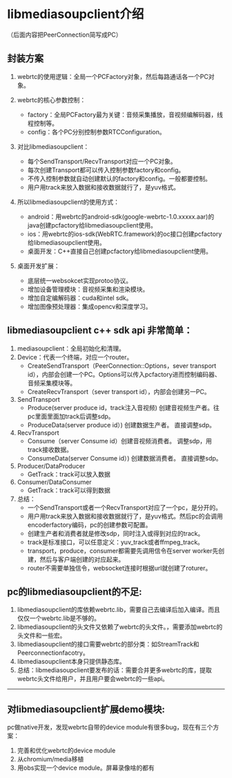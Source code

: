 # libmediasoupclient介绍
（后面内容把PeerConnection简写成PC）

## 封装方案
1. webrtc的使用逻辑：全局一个PCFactory对象，然后每路通话各一个PC对象。
2. webrtc的核心参数控制：
    - factory：全局PCFactory最为关键：音频采集播放，音视频编解码器，线程控制等。
    - config：各个PC分别控制参数RTCConfiguration。
3. 对比libmediasoupclient：
   - 每个SendTransport/RecvTransport对应一个PC对象。
   - 每次创建Transport都可以传入控制参数factory和config。
   - 不传入控制参数就自动创建默认的factory和config。一般都要控制。
   - 用户用track来放入数据和接收数据就行了，是yuv格式。
4. 所以libmediasoupclient的使用方式：
   - android：用webrtc的android-sdk(google-webrtc-1.0.xxxxx.aar)的java创建pcfactory给libmediasoupclient使用。
   - ios：用webrtc的ios-sdk(WebRTC.framework)的oc接口创建pcfactory给libmediasoupclient使用。
   - 桌面开发：C++直接自己创建pcfactory给libmediasoupclient使用。

5. 桌面开发扩展：
   - 底层统一websokcet实现protoo协议。
   - 增加设备管理模块：音视频采集和渲染模块。
   - 增加自定编解码器：cuda和intel sdk。
   - 增加图像预处理器：集成opencv和深度学习。
 
 
## libmediasoupclient c++ sdk api 非常简单：
1. mediasoupclient：全局初始化和清理。
2. Device：代表一个终端，对应一个router。
    - CreateSendTransport（PeerConnection::Options，sever transport id），内部会创建一个PC。Options可以传入pcfactory进而控制编码器、音频采集模块等。
    - CreateRecvTransport（sever transport id），内部会创建另一PC。
3. SendTransport
    - Produce(server produce id，track注入音视频) 创建音视频生产者。往pc里面里面加track后调整sdp。
    - ProduceData(server produce id）) 创建数据生产者。       直接调整sdp。
4. RecvTransport
    - Consume（server Consume id）创建音视频消费者。 调整sdp，用track接收数据。
    - ConsumeData(server Consume id）) 创建数据消费者。 直接调整sdp。
5. Producer/DataProducer
    - GetTrack：track可以放入数据
6. Consumer/DataConsumer
    - GetTrack：track可以得到数据
7. 总结：
   - 一个SendTransport或者一个RecvTransport对应了一个pc，是分开的。
   - 用户用track来放入数据和接收数据就行了，是yuv格式。然后pc的会调用encoderfactory编码，pc的创建参数可配置。
   - 创建生产者和消费者就是修改sdp，同时注入或得到对应的track。
   - track是标准接口，可以任意定义：yuv_track或者ffmpeg_track。
   - transport，produce，consumer都需要先调用信令在server worker先创建，然后与客户端创建的对应起来。
   - router不需要单独信令，websocket连接时根据url就创建了roturer。


## pc的libmediasoupclient的不足:
1. libmediasoupclient的库依赖webrtc.lib，需要自己去编译后加入编译。而且仅仅一个webrtc.lib是不够的。
2. libmediasoupclient的头文件又依赖了webrtc的头文件。，需要添加webrtc的头文件和一些宏。
3. libmediasoupclient的接口需要webrtc的部分类：如StreamTrack和Peerconnectionfacotry。
4. libmediasoupclient本身只提供静态库。
5. 总结：libmediasoupclient要发布的话：需要合并更多webrtc的库，提取webrtc头文件给用户，并且用户要会webrtc的一些api。
   

---
## 对libmediasoupclient扩展demo模块:
pc做native开发，发现webrtc自带的device module有很多bug，现在有三个方案：
1. 完善和优化webrtc的device module
2. 从chromium/media移植
3. 用obs实现一个device module。屏幕录像啥的都有
